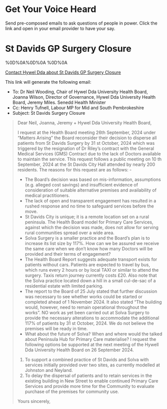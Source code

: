 # Get Your Voice Heard
Send pre-composed emails to ask questions of people in power. 
Click the link and open in your email provider to have your say.

# St Davids GP Surgery Closure

%0D%0A%0D%0A
%0D%0A

<a href="mailto:neil.wooding@wales.nhs.uk,joanna.L.wilson@wales.nhs.uk,corporate.correspondence.hdd@wales.nhs.uk,jeremy.miles@senedd.wales?subject=Davids Surgery Closure&cc= henry.tufnell.mp@parliament.uk&body=Dear Neil, Joanna, Jeremy + Hywel Dda University Health Board,%0D%0A%0D%0A,I request at the Health Board meeting 26th September, 2024 under “Matters Arising” the Board reconsider their decision to disperse all patients from St Davids Surgery by 31 st October, 2024 which was triggered by the resignation of Dr Riley’s contract with the General Medical Services (GMS) Contract due to the lack of Doctors available to maintain the service.This request follows a public meeting on 10 th September, 2024 at the St Davids City Hall attended by nearly 200 residents.%0D%0AThe reasons for this request are as follows: -%0D%0A- The Board’s decision was based on mis-information, assumptions (e.g. alleged cost savings) and insufficient evidence of consideration of suitable alternative premises and availability of medical practitioners.%0D%0A- The lack of open and transparent engagement has resulted in a rushed response and no time to safeguard services before the move.%0D%0A- St Davids City is unique; it is a remote location set on a rural peninsula. The Health Board
model for Primary Care Services, against which the decision was made, does not allow for serving rural communities spread over a wide area.%0D%0A- Solva Surgery is a smaller practice and the Board’s plan is to increase its list size by 117%. How can we be assured we receive the same care when we don’t know how many Doctors will be provided and their terms of engagement?%0D%0A- The Health Board Report suggests adequate transport exists for patients without cars. Patients are expected to travel by bus, which runs every 2 hours or by local TAXI or similar to attend the surgery. Taxis return journey currently costs £20. Also note that the Solva practice located down a hill in a small cul-de-sac of a residential estate with limited parking.%0D%0A- The report to the Board of 25 July stated that further discussion was necessary to see whether works could be started or completed ahead of 1 November 2024. It also stated “The building would, however, need to remain operational throughout the works”. NO work as yet been carried out at Solva Surgery to provide the necessary alterations to accommodate the additional 117% of patients by 31 st October, 2024. We do not believe the premises will be ready in time.%0D%0A- What about the future of Solva? When and where would the talked about Peninsula Hub for Primary Care materialise?%0D%0A%0D%0AI request the following options be supported at the next meeting of the Hywell Dda University Health Board on 26 September 2024.%0D%0A1. To support a combined practice of St Davids and Solva with services initially provided over two sites, as currently modelled at Johnston and Neyland.%0D%0A2. To delay the dispersal of patients and to retain services in the existing building in New Street to enable continued Primary Care Services and provide more time for the Community to evaluate purchase of the premises for community use.%0D%0A%0D%0AYours sincerely,%0D%0A%0D%0A">Contact Hywel Dda about St Davids GP Surgery Closure</a>

This link will generate the following email:

- To: Dr Neil Wooding, Chair of Hywel Dda University Health Board, Joanna Wilson, Director of Governance, Hywel Dda University Health
Board, Jeremy Miles. Senedd Health Minister
- Cc: Henry Tufnell, Labour MP for Mid and South Pembrokeshire
- Subject: St Davids Surgery Closure

> Dear Neil, Joanna, Jeremy + Hywel Dda University Health Board,
>
> I request at the Health Board meeting 26th September, 2024 under “Matters Arising” the Board
reconsider their decision to disperse all patients from St Davids Surgery by 31 st October, 2024 which
was triggered by the resignation of Dr Riley’s contract with the General Medical Services (GMS)
Contract due to the lack of Doctors available to maintain the service.
This request follows a public meeting on 10 th September, 2024 at the St Davids City Hall attended by
nearly 200 residents.
The reasons for this request are as follows: -
> - The Board’s decision was based on mis-information, assumptions (e.g. alleged cost savings)
and insufficient evidence of consideration of suitable alternative premises and availability of
medical practitioners.
> - The lack of open and transparent engagement has resulted in a rushed response and no time
to safeguard services before the move.
> - St Davids City is unique; it is a remote location set on a rural peninsula. The Health Board
model for Primary Care Services, against which the decision was made, does not allow for
serving rural communities spread over a wide area.
> - Solva Surgery is a smaller practice and the Board’s plan is to increase its list size by 117%.
How can we be assured we receive the same care when we don’t know how many Doctors
will be provided and their terms of engagement?
> - The Health Board Report suggests adequate transport exists for patients without cars.
Patients are expected to travel by bus, which runs every 2 hours or by local TAXI or similar to
attend the surgery. Taxis return journey currently costs £20. Also note that the Solva
practice located down a hill in a small cul-de-sac of a residential estate with limited parking.
> - The report to the Board of 25 July stated that further discussion was necessary to see
whether works could be started or completed ahead of 1 November 2024. It also stated
“The building would, however, need to remain operational throughout the works”. NO work
as yet been carried out at Solva Surgery to provide the necessary alterations to
accommodate the additional 117% of patients by 31 st October, 2024. We do not believe the
premises will be ready in time.
> - What about the future of Solva? When and where would the talked about Peninsula Hub for
Primary Care materialise?
> I request the following options be supported at the next meeting of the Hywell Dda University
Health Board on 26 September 2024.
> 1. To support a combined practice of St Davids and Solva with services initially provided over two
sites, as currently modelled at Johnston and Neyland.
> 2. To delay the dispersal of patients and to retain services in the existing building in New Street
> to enable continued Primary Care Services and provide more time for the Community to
> evaluate purchase of the premises for community use.
>
> Yours sincerely,
>
